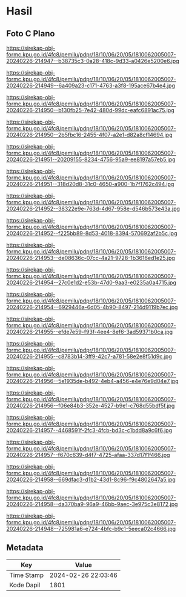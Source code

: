 # Hasil

## Foto C Plano

https://sirekap-obj-formc.kpu.go.id/4fc8/pemilu/pdpr/18/10/06/20/05/1810062005007-20240226-214947--b38735c3-0a28-418c-9d33-a0426e5200e6.jpg

https://sirekap-obj-formc.kpu.go.id/4fc8/pemilu/pdpr/18/10/06/20/05/1810062005007-20240226-214949--6a409a23-c171-4763-a3f8-195ace67b4e4.jpg

https://sirekap-obj-formc.kpu.go.id/4fc8/pemilu/pdpr/18/10/06/20/05/1810062005007-20240226-214950--b130fb25-7e42-480d-99dc-eafc6891ac75.jpg

https://sirekap-obj-formc.kpu.go.id/4fc8/pemilu/pdpr/18/10/06/20/05/1810062005007-20240226-214950--2b5fbc16-2455-4f07-a2e1-d82a8cf14694.jpg

https://sirekap-obj-formc.kpu.go.id/4fc8/pemilu/pdpr/18/10/06/20/05/1810062005007-20240226-214951--20209155-8234-4756-95a9-ee8197a57eb5.jpg

https://sirekap-obj-formc.kpu.go.id/4fc8/pemilu/pdpr/18/10/06/20/05/1810062005007-20240226-214951--318d20d8-31c0-4650-a900-1b7f1762c494.jpg

https://sirekap-obj-formc.kpu.go.id/4fc8/pemilu/pdpr/18/10/06/20/05/1810062005007-20240226-214952--38322e9e-763d-4d67-958e-d546b573e43a.jpg

https://sirekap-obj-formc.kpu.go.id/4fc8/pemilu/pdpr/18/10/06/20/05/1810062005007-20240226-214952--f225bb89-8d53-4018-8394-570692af2b5c.jpg

https://sirekap-obj-formc.kpu.go.id/4fc8/pemilu/pdpr/18/10/06/20/05/1810062005007-20240226-214953--de08636c-07cc-4a21-9728-1b3616ed1e25.jpg

https://sirekap-obj-formc.kpu.go.id/4fc8/pemilu/pdpr/18/10/06/20/05/1810062005007-20240226-214954--27c0e1d2-e53b-47d0-9aa3-e0235a0a4715.jpg

https://sirekap-obj-formc.kpu.go.id/4fc8/pemilu/pdpr/18/10/06/20/05/1810062005007-20240226-214954--6929446a-6d05-4b90-8497-214d9119b7ec.jpg

https://sirekap-obj-formc.kpu.go.id/4fc8/pemilu/pdpr/18/10/06/20/05/1810062005007-20240226-214955--efde7e59-f93f-4ee4-8ef6-3ad59371b0ca.jpg

https://sirekap-obj-formc.kpu.go.id/4fc8/pemilu/pdpr/18/10/06/20/05/1810062005007-20240226-214955--c8783b14-3ff9-42c7-a781-58e2e8f51d9c.jpg

https://sirekap-obj-formc.kpu.go.id/4fc8/pemilu/pdpr/18/10/06/20/05/1810062005007-20240226-214956--5e1935de-b492-4eb4-a456-e4e76e9d04e7.jpg

https://sirekap-obj-formc.kpu.go.id/4fc8/pemilu/pdpr/18/10/06/20/05/1810062005007-20240226-214956--f06e84b3-352e-4527-b9e1-c768d55bdf5f.jpg

https://sirekap-obj-formc.kpu.go.id/4fc8/pemilu/pdpr/18/10/06/20/05/1810062005007-20240226-214957--4468591f-2fc3-4fcb-bd3c-c1bdd8a9c6f6.jpg

https://sirekap-obj-formc.kpu.go.id/4fc8/pemilu/pdpr/18/10/06/20/05/1810062005007-20240226-214957--f670c639-d4f7-4725-afaa-337d17f1f466.jpg

https://sirekap-obj-formc.kpu.go.id/4fc8/pemilu/pdpr/18/10/06/20/05/1810062005007-20240226-214958--669dfac3-d1b2-43d1-8c96-f9c4802647a5.jpg

https://sirekap-obj-formc.kpu.go.id/4fc8/pemilu/pdpr/18/10/06/20/05/1810062005007-20240226-214958--da370ba9-96a9-46bb-9aec-3e975c3e8172.jpg

https://sirekap-obj-formc.kpu.go.id/4fc8/pemilu/pdpr/18/10/06/20/05/1810062005007-20240226-214948--725981a6-e724-4bfc-b9c1-5eeca02c4666.jpg


## Metadata

| Key        | Value               |
| ---------- | ------------------- |
| Time Stamp | 2024-02-26 22:03:46 |
| Kode Dapil | 1801                |



